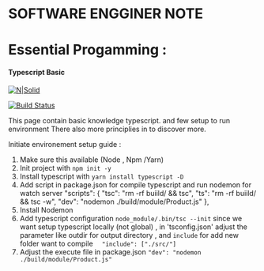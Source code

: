 # **SOFTWARE ENGGINER NOTE**
# Essential Progamming : 
#### **Typescript Basic**

[![N|Solid](https://cldup.com/dTxpPi9lDf.thumb.png)](https://nodesource.com/products/nsolid)

[![Build Status](https://travis-ci.org/joemccann/dillinger.svg?branch=master)](https://travis-ci.org/joemccann/dillinger)

This page contain basic knowledge typescript. and few setup to run environment 
There also more principlies in to discover more. 

Initiate environement setup guide : 
1. Make sure this available (Node , Npm /Yarn)
2. Init project with `npm init -y `
2. Install typescript with `yarn install typescript -D`
3. Add script in package.json for compile typescript and run nodemon for watch server   "scripts": {
    "tsc": "rm -rf buiild/ && tsc",
    "ts": "rm -rf buiild/ && tsc -w",
    "dev": "nodemon ./build/module/Product.js"
  },
4. Install Nodemon 
5. Add typescript configuration `node_module/.bin/tsc --init` since we want setup typescript locally (not global) , in 'tsconfig.json' adjust the parameter like outdir for output directory , and `include` for add new folder want to compile `  "include": ["./src/"]`
6. Adjust the execute file in package.json `"dev": "nodemon ./build/module/Product.js"`
